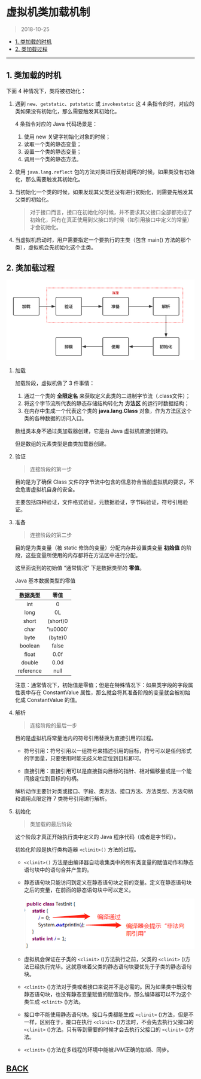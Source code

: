 # 虚拟机类加载机制

> 2018-10-25

-   [1. 类加载的时机](#jvm-4-1)
-   [2. 类加载过程](#jvm-4-2)

---

## <a id="jvm-4-1">1. 类加载的时机</a>

下面 4 种情况下，类将被初始化：

1.  遇到 `new`、`getstatic`、`putstatic` 或 `invokestatic` 这 4 条指令的时，对应的类如果没有初始化，那么需要触发其初始化。

    4 条指令对应的 Java 代码场景是：
    
    1.  使用 new 关键字初始化对象的时候；
    1.  读取一个类的静态变量；
    1.  设置一个类的静态变量；
    1.  调用一个类的静态方法。

1.  使用 `java.lang.reflect` 包的方法对类进行反射调用的时候，如果类没有初始化，那么需要触发其初始化。

1.  当初始化一个类的时候，如果发现其父类还没有进行初始化，则需要先触发其父类的初始化。

    > 对于接口而言，接口在初始化的时候，并不要求其父接口全部都完成了初始化，只有在真正使用到父接口的时候（如引用接口中定义的常量）才会初始化。

1.  当虚拟机启动时，用户需要指定一个要执行的主类（包含 main() 方法的那个类），虚拟机会先初始化这个主类。

## <a id="jvm-4-2">2. 类加载过程</a>

![](../../imgs/jvm/jvm-17.png "类加载过程")

1.  加载

    加载阶段，虚拟机做了 3 件事情：

    1.  通过一个类的 **全限定名** 来获取定义此类的二进制字节流（.class文件）；
    1.  将这个字节流所代表的静态存储结构转化为 **方法区** 的运行时数据结构；
    1.  在内存中生成一个代表这个类的 **java.lang.Class** 对象，作为方法区这个类的各种数据的访问入口。

    数组类本身不通过类加载器创建，它是由 Java 虚拟机直接创建的。

    但是数组的元素类型是由类加载器创建。

1.  验证

    > 连接阶段的第一步

    目的是为了确保 Class 文件的字节流中包含的信息符合当前虚拟机的要求，不会危害虚拟机自身的安全。

    主要包括四种验证，文件格式验证，元数据验证，字节码验证，符号引用验证。

1.  准备

    > 连接阶段的第二步

    目的是为类变量（被 static 修饰的变量）分配内存并设置类变量 **初始值** 的阶段，这些变量所使用的内存都将在方法区中进行分配。

    这里面说到的初始值 “通常情况” 下是数据类型的 **零值**。

    Java 基本数据类型的零值

    | 数据类型 | 零值 |
    | :-: | :-: |
    |int|0|
    |long|0L|
    |short|(short)0|
    |char|'\u0000'|
    |byte|(byte)0|
    |boolean|false|
    |float|0.0f|
    |double|0.0d|
    |reference|null|

    注意：通常情况下，初始值是零值；但是在特殊情况下：如果类字段的字段属性表中存在 ConstantValue 属性，那么就会将其准备阶段的变量就会被初始化成 ConstantValue 的值。

1.  解析

    > 连接阶段的最后一步

    目的是虚拟机将常量池内的符号引用替换为直接引用的过程。

    -   符号引用：符号引用以一组符号来描述引用的目标，符号可以是任何形式的字面量，只要使用时能无歧义地定位到目标即可。

    -   直接引用：直接引用可以是直接指向目标的指针、相对偏移量或是一个能间接定位到目标的句柄。

    解析动作主要针对类或接口、字段、类方法、接口方法、方法类型、方法句柄和调用点限定符 7 类符号引用进行解析。

1.  初始化

    > 类加载的最后阶段

    这个阶段才真正开始执行类中定义的 Java 程序代码（或者是字节码）。

    初始化阶段是执行类构造器 `<clinit>()` 方法的过程。

    -   `<clinit>()` 方法是由编译器自动收集类中的所有类变量的赋值动作和静态语句块中的语句合并产生的。

    -   静态语句块只能访问到定义在静态语句块之前的变量。定义在静态语句块之后的变量，在前面的静态语句块中可以定义。

        ![](../../imgs/jvm/jvm-18.png)

    -	虚拟机会保证在子类的 `<clinit>` ()方法执行之前，父类的 `<clinit>` ()方法已经执行完毕。这就意味着父类的静态语句块要优先于子类的静态语句块。

    -	 `<clinit>` ()方法对于类或者接口来说并不是必需的。因为如果类中既没有静态语句块，也没有静态变量赋值的赋值动作，那么编译器可以不为这个类生成 `<clinit>` ()方法。

    -	接口中不能使用静态语句块。接口与类都能生成 `<clinit>` ()方法，但是不一样，区别在于，接口在执行 `<clinit>` ()方法时，不会先去执行父接口的 `<clinit>` ()方法。只有等到需要的时候才会去执行父接口的 `<clinit>` ()方法。

    -	 `<clinit>` ()方法在多线程的环境中能被JVM正确的加锁、同步。

## [BACK](../books/jvm.md)